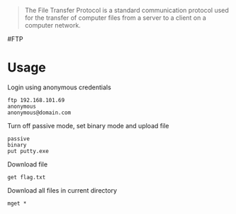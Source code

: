 > The File Transfer Protocol is a standard communication protocol used for the transfer of computer files from a server to a client on a computer network.


#FTP 
# Usage

Login using anonymous credentials
```
ftp 192.168.101.69
anonymous
anonymous@domain.com
```

Turn off passive mode, set binary mode and upload file
```
passive
binary
put putty.exe
```

Download file
```
get flag.txt
```

Download all files in current directory
```
mget *
```